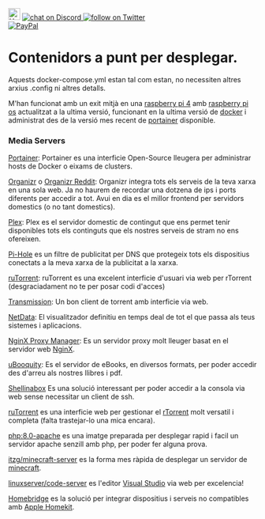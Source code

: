 <img src="https://img.shields.io/badge/Hack-The%20Planet-orange" alt="Hack the planet" height=24>
<a href="https://discord.gg/ahVq54p">
<img src="https://img.shields.io/discord/667340023829626920?logo=discord" alt="chat on Discord"> 
<a href="https://twitter.com/4xsample/follow?screen_name=shields_io">
<img src="https://img.shields.io/twitter/follow/4xsample?style=social&logo=twitter" alt="follow on Twitter"></br>
<a href="https://www.paypal.com/donate/?hosted_button_id=EFVMSRHVBNJP4">
<img src="https://img.shields.io/badge/PayPal-00457C?style=for-the-badge&logo=paypal&logoColor=white" alt="PayPal">
</a>

# Contenidors a punt per desplegar.

Aquests docker-compose.yml estan tal com estan, no necessiten altres arxius .config ni altres detalls.

M'han funcionat amb un exit mitjà en una [raspberry pi 4](https://www.raspberrypi.com/products/raspberry-pi-4-model-b/) amb [raspberry pi os](https://www.raspberrypi.com/software/) actualitzat a la ultima versió, funcionant en la ultima versió de [docker](https://www.docker.com) i administrat des de la versió mes recent de [portainer](https://www.portainer.io) disponible.


### Media Servers

[Portainer](https://portainer.io): Portainer es una interficie Open-Source lleugera per administrar hosts de Docker o eixams de clusters.

[Organizr](https://organizr.us) o [Organizr Reddit](https://www.reddit.com/r/organizr/): Organizr integra tots els serveis de la teva xarxa en una sola web. Ja no haurem de recordar una dotzena de ips i ports diferents per accedir a tot. Avui en dia es el millor frontend per servidors domestics (o no tant domestics).

[Plex](https://app.plex.tv): Plex es el servidor domestic de contingut que ens permet tenir disponibles tots els continguts que els nostres serveis de stram no ens ofereixen.

[Pi-Hole](https://pi-hole.net) es un filtre de publicitat per DNS que protegeix tots els dispositius conectats a la meva xarxa de la publicitat a la xarxa.

[ruTorrent](https://hub.docker.com/r/linuxserver/rutorrent): ruTorrent es una excelent interficie d'usuari via web per rTorrent (desgraciadament no te per posar codi d'acces)

[Transmission](https://transmissionbt.com): Un bon client de torrent amb interficie via web.

[NetData](https://my-netdata.io): El visualitzador definitiu en temps deal de tot el que passa als teus sistemes i aplicacions.

[NginX Proxy Manager](https://nginxproxymanager.com): Es un servidor proxy molt lleuger basat en el servidor web [NginX](https://www.nginx.com).

[uBooquity](https://vaemendis.net/ubooquity/): Es el servidor de eBooks, en diversos formats, per poder accedir des d'arreu als nostres llibres i pdf.

[Shellinabox](https://github.com/shellinabox/shellinabox) Es una solució interessant per poder accedir a la consola via web sense necessitar un client de ssh.

[ruTorrent](https://github.com/Novik/ruTorrent) es una interficie web per gestionar el [rTorrent](https://github.com/rakshasa/rtorrent) molt versatil i completa (falta trastejar-lo una mica encara).

[php:8.0-apache](https://hub.docker.com/r/oberd/php-8.0-apache) es una imatge preparada per desplegar rapid i facil un servidor apache senzill amb php, per poder fer alguna prova.

[itzg/minecraft-server](https://hub.docker.com/r/itzg/minecraft-server) es la forma mes ràpida de desplegar un servidor de [minecraft](https://www.minecraft.net/).

[linuxserver/code-server](https://hub.docker.com/r/linuxserver/code-server) es l'editor [Visual Studio](https://visualstudio.microsoft.com/) via web per excelencia!

[Homebridge](https://homebridge.io) es la solució per integrar dispositius i serveis no compatibles amb [Apple Homekit](https://www.apple.com/ios/home/).